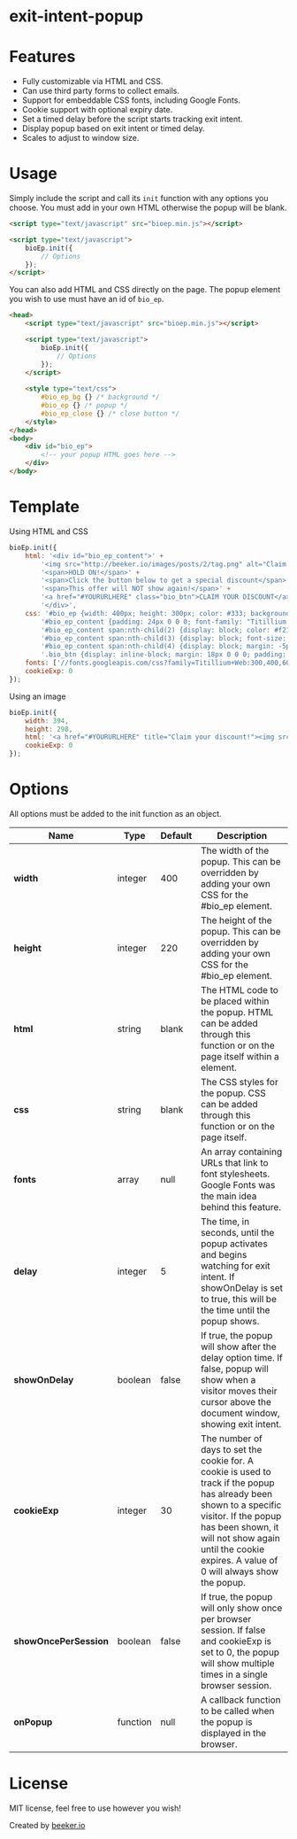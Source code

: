 exit-intent-popup
=================

# Features

* Fully customizable via HTML and CSS.
* Can use third party forms to collect emails.
* Support for embeddable CSS fonts, including Google Fonts.
* Cookie support with optional expiry date.
* Set a timed delay before the script starts tracking exit intent.
* Display popup based on exit intent or timed delay.
* Scales to adjust to window size.

# Usage

Simply include the script and call its `init` function with any options you choose.  You must add in your own HTML otherwise the popup will be blank.

```html
<script type="text/javascript" src="bioep.min.js"></script>

<script type="text/javascript">
    bioEp.init({
        // Options
    });
</script>
```

You can also add HTML and CSS directly on the page.  The popup element you wish to use must have an id of `bio_ep`.

```html
<head>
    <script type="text/javascript" src="bioep.min.js"></script>

    <script type="text/javascript">
        bioEp.init({
            // Options
        });
    </script>
    
    <style type="text/css">
        #bio_ep_bg {} /* background */
        #bio_ep {} /* popup */
        #bio_ep_close {} /* close button */
    </style>
</head>
<body>
    <div id="bio_ep">
        <!-- your popup HTML goes here -->
    </div>
</body>
```

# Template

Using HTML and CSS

```javascript
bioEp.init({
	html: '<div id="bio_ep_content">' +
		'<img src="http://beeker.io/images/posts/2/tag.png" alt="Claim your discount!" />' +
		'<span>HOLD ON!</span>' +
		'<span>Click the button below to get a special discount</span>' +
		'<span>This offer will NOT show again!</span>' +
		'<a href="#YOURURLHERE" class="bio_btn">CLAIM YOUR DISCOUNT</a>' +
		'</div>',
	css: '#bio_ep {width: 400px; height: 300px; color: #333; background-color: #fafafa; text-align: center;}' +
		'#bio_ep_content {padding: 24px 0 0 0; font-family: "Titillium Web";}' +
		'#bio_ep_content span:nth-child(2) {display: block; color: #f21b1b; font-size: 32px; font-weight: 600;}' +
		'#bio_ep_content span:nth-child(3) {display: block; font-size: 16px;}' +
		'#bio_ep_content span:nth-child(4) {display: block; margin: -5px 0 0 0; font-size: 16px; font-weight: 600;}' +
		'.bio_btn {display: inline-block; margin: 18px 0 0 0; padding: 7px; color: #fff; font-size: 14px; font-weight: 600; background-color: #70bb39; border: 1px solid #47ad0b; cursor: pointer; -webkit-appearance: none; -moz-appearance: none; border-radius: 0; text-decoration: none;}',
	fonts: ['//fonts.googleapis.com/css?family=Titillium+Web:300,400,600'],
	cookieExp: 0
});
```

Using an image

```javascript
bioEp.init({
	width: 394,
	height: 298,
	html: '<a href="#YOURURLHERE" title="Claim your discount!"><img src="http://beeker.io/images/posts/2/template2.png" alt="Claim your discount!" /></a>',
	cookieExp: 0
});
```

# Options

All options must be added to the init function as an object.

Name | Type | Default | Description
-----|------|---------|------------
**width** | integer | 400 | The width of the popup. This can be overridden by adding your own CSS for the #bio_ep element.
**height** | integer | 220 | The height of the popup. This can be overridden by adding your own CSS for the #bio_ep element.
**html** | string | blank | The HTML code to be placed within the popup. HTML can be added through this function or on the page itself within a element.
**css** | string | blank | The CSS styles for the popup. CSS can be added through this function or on the page itself.
**fonts** | array | null | An array containing URLs that link to font stylesheets. Google Fonts was the main idea behind this feature.
**delay** | integer| 5 | The time, in seconds, until the popup activates and begins watching for exit intent. If showOnDelay is set to true, this will be the time until the popup shows.
**showOnDelay** | boolean | false | If true, the popup will show after the delay option time. If false, popup will show when a visitor moves their cursor above the document window, showing exit intent.
**cookieExp** | integer | 30 | The number of days to set the cookie for. A cookie is used to track if the popup has already been shown to a specific visitor. If the popup has been shown, it will not show again until the cookie expires. A value of 0 will always show the popup.
**showOncePerSession** | boolean | false | If true, the popup will only show once per browser session. If false and cookieExp is set to 0, the popup will show multiple times in a single browser session.
**onPopup** | function | null | A callback function to be called when the popup is displayed in the browser.

# License

MIT license, feel free to use however you wish!

Created by [beeker.io](http://beeker.io/exit-intent-popup-script-tutorial)

